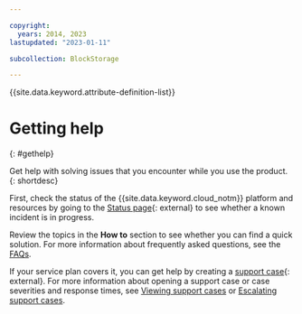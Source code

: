 ```yaml
---

copyright:
  years: 2014, 2023
lastupdated: "2023-01-11"

subcollection: BlockStorage

---
```

{{site.data.keyword.attribute-definition-list}}

# Getting help
{: #gethelp}

Get help with solving issues that you encounter while you use the product.
{: shortdesc}

First, check the status of the {{site.data.keyword.cloud_notm}} platform and resources by going to the [Status page](https://cloud.ibm.com/status){: external} to see whether a known incident is in progress.

Review the topics in the **How to** section to see whether you can find a quick solution. For more information about frequently asked questions, see the [FAQs](/docs/BlockStorage?topic=BlockStorage-block-storage-faqs).

If your service plan covers it, you can get help by creating a [support case](/unifiedsupport/supportcenter){: external}. For more information about opening a support case or case severities and response times, see [Viewing support cases](/docs/get-support?topic=get-support-managing-support-cases) or [Escalating support cases](/docs/get-support?topic=get-support-escalation).
